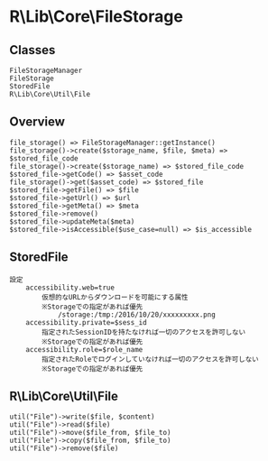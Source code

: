 R\Lib\Core\FileStorage
=====================================

Classes
-------------------------------------
    FileStorageManager
    FileStorage
    StoredFile
    R\Lib\Core\Util\File

Overview
-------------------------------------
    file_storage() => FileStorageManager::getInstance()
    file_storage()->create($storage_name, $file, $meta) => $stored_file_code
    file_storage()->create($storage_name) => $stored_file_code
    $stored_file->getCode() => $asset_code
    file_storage()->get($asset_code) => $stored_file
    $stored_file->getFile() => $file
    $stored_file->getUrl() => $url
    $stored_file->getMeta() => $meta
    $stored_file->remove()
    $stored_file->updateMeta($meta)
    $stored_file->isAccessible($use_case=null) => $is_accessible

StoredFile
-------------------------------------
    設定
        accessibility.web=true
            仮想的なURLからダウンロードを可能にする属性
            ※Storageでの指定があれば優先
                /storage:/tmp:/2016/10/20/xxxxxxxxx.png
        accessibility.private=$sess_id
            指定されたSessionIDを持たなければ一切のアクセスを許可しない
            ※Storageでの指定があれば優先
        accessibility.role=$role_name
            指定されたRoleでログインしていなければ一切のアクセスを許可しない
            ※Storageでの指定があれば優先

R\Lib\Core\Util\File
-------------------------------------
    util("File")->write($file, $content)
    util("File")->read($file)
    util("File")->move($file_from, $file_to)
    util("File")->copy($file_from, $file_to)
    util("File")->remove($file)
